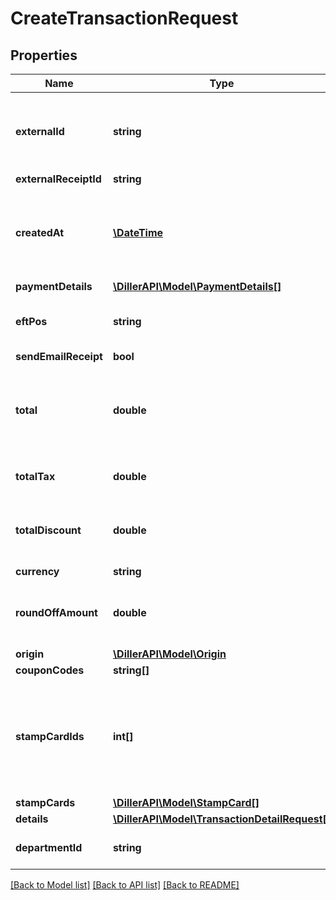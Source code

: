 # CreateTransactionRequest

## Properties
Name | Type | Description | Notes
------------ | ------------- | ------------- | -------------
**externalId** | **string** | The store&#x27;s transaction unique identifier. Eg. Order-1234 | [optional] 
**externalReceiptId** | **string** |  | [optional] 
**createdAt** | [**\DateTime**](\DateTime.md) | The date and time the transaction was created in ISO 8601 format. | [optional] 
**paymentDetails** | [**\DillerAPI\Model\PaymentDetails[]**](PaymentDetails.md) |  | [optional] 
**eftPos** | **string** | Electronic funds transfer at point of sale | [optional] 
**sendEmailReceipt** | **bool** |  | [optional] 
**total** | **double** | Total amount paid by the customer, after discounts and taxes | [optional] 
**totalTax** | **double** | Total amount of taxes paid | [optional] 
**totalDiscount** | **double** | Discount amount applied to this purchase | [optional] 
**currency** | **string** |  | [optional] 
**roundOffAmount** | **double** | Stores the specific value used for rounding calculations | [optional] 
**origin** | [**\DillerAPI\Model\Origin**](Origin.md) |  | [optional] 
**couponCodes** | **string[]** |  | [optional] 
**stampCardIds** | **int[]** | WARNING: This property is obsolete. Use the collection property StampCards instead. | [optional] 
**stampCards** | [**\DillerAPI\Model\StampCard[]**](StampCard.md) |  | [optional] 
**details** | [**\DillerAPI\Model\TransactionDetailRequest[]**](TransactionDetailRequest.md) |  | [optional] 
**departmentId** | **string** | The Id assigned by the retailer | [optional] 

[[Back to Model list]](../../README.md#documentation-for-models) [[Back to API list]](../../README.md#documentation-for-api-endpoints) [[Back to README]](../../README.md)

